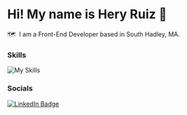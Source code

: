 Hi! My name is Hery Ruiz 🫶
========================================================================================================================================

🗺️  I am a Front-End Developer based in South Hadley, MA.
<br/>

### Skills

![My Skills](https://skillicons.dev/icons?i=html,css,js,react,tailwind,figma)
<br/>

### Socials

<div id="badges">
  <a href="https://www.linkedin.com/in/heryruizdev/">
    <img src="https://img.shields.io/badge/LinkedIn-blue?style=for-the-badge&logo=linkedin&logoColor=white" alt="LinkedIn Badge"/>
  </a>
</div>

